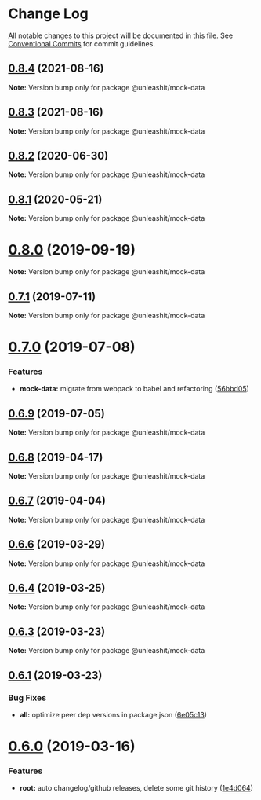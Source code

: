 # Change Log

All notable changes to this project will be documented in this file.
See [Conventional Commits](https://conventionalcommits.org) for commit guidelines.

## [0.8.4](https://github.com/unleashit/npm-library/compare/@unleashit/mock-data@0.8.3...@unleashit/mock-data@0.8.4) (2021-08-16)

**Note:** Version bump only for package @unleashit/mock-data





## [0.8.3](https://github.com/unleashit/npm-library/compare/@unleashit/mock-data@0.8.2...@unleashit/mock-data@0.8.3) (2021-08-16)

**Note:** Version bump only for package @unleashit/mock-data





## [0.8.2](https://github.com/unleashit/npm-library/compare/@unleashit/mock-data@0.8.1...@unleashit/mock-data@0.8.2) (2020-06-30)

**Note:** Version bump only for package @unleashit/mock-data





## [0.8.1](https://github.com/unleashit/npm-library/compare/@unleashit/mock-data@0.8.0...@unleashit/mock-data@0.8.1) (2020-05-21)

**Note:** Version bump only for package @unleashit/mock-data





# [0.8.0](https://github.com/unleashit/npm-library/compare/@unleashit/mock-data@0.7.2...@unleashit/mock-data@0.8.0) (2019-09-19)

**Note:** Version bump only for package @unleashit/mock-data





## [0.7.1](https://github.com/unleashit/npm-library/compare/@unleashit/mock-data@0.7.0...@unleashit/mock-data@0.7.1) (2019-07-11)

**Note:** Version bump only for package @unleashit/mock-data





# [0.7.0](https://github.com/unleashit/npm-library/compare/@unleashit/mock-data@0.6.9...@unleashit/mock-data@0.7.0) (2019-07-08)


### Features

* **mock-data:** migrate from webpack to babel and refactoring ([56bbd05](https://github.com/unleashit/npm-library/commit/56bbd05))





## [0.6.9](https://github.com/unleashit/npm-library/compare/@unleashit/mock-data@0.6.8...@unleashit/mock-data@0.6.9) (2019-07-05)

**Note:** Version bump only for package @unleashit/mock-data





## [0.6.8](https://github.com/unleashit/npm-library/compare/@unleashit/mock-data@0.6.7...@unleashit/mock-data@0.6.8) (2019-04-17)

**Note:** Version bump only for package @unleashit/mock-data





## [0.6.7](https://github.com/unleashit/npm-library/compare/@unleashit/mock-data@0.6.6...@unleashit/mock-data@0.6.7) (2019-04-04)

**Note:** Version bump only for package @unleashit/mock-data





## [0.6.6](https://github.com/unleashit/npm-library/compare/@unleashit/mock-data@0.6.4...@unleashit/mock-data@0.6.6) (2019-03-29)

**Note:** Version bump only for package @unleashit/mock-data





## [0.6.4](https://github.com/unleashit/npm-library/compare/@unleashit/mock-data@0.6.3...@unleashit/mock-data@0.6.4) (2019-03-25)

**Note:** Version bump only for package @unleashit/mock-data





## [0.6.3](https://github.com/unleashit/npm-library/compare/@unleashit/mock-data@0.6.1...@unleashit/mock-data@0.6.3) (2019-03-23)

**Note:** Version bump only for package @unleashit/mock-data





## [0.6.1](https://github.com/unleashit/npm-library/compare/@unleashit/mock-data@0.6.0...@unleashit/mock-data@0.6.1) (2019-03-23)


### Bug Fixes

* **all:** optimize peer dep versions in package.json ([6e05c13](https://github.com/unleashit/npm-library/commit/6e05c13))





# [0.6.0](https://github.com/unleashit/npm-library/compare/@unleashit/mock-data@0.5.10...@unleashit/mock-data@0.6.0) (2019-03-16)


### Features

* **root:** auto changelog/github releases, delete some git history ([1e4d064](https://github.com/unleashit/npm-library/commit/1e4d064))
